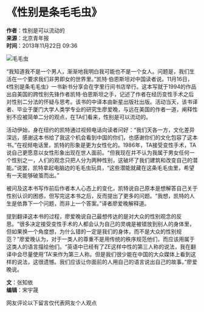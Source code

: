 # 《性别是条毛毛虫》
**作者**：性别是可以流动的  
**来源**：北京青年报  
**时间**：2013年11月22日 09:36  

![毛毛虫](http://www.chinanews.com/fileftp/2020/03/2020-03-11/U194P4T47D46410F978DT20200311093349.jpg)

“我知道我不是一个男人，渐渐地我明白我可能也不是一个女人。问题是，我们生活在一个要求我们非男即女的世界里。”凯特·伯恩斯坦对中国读者说。11月16日，《性别是条毛毛虫》一书新书分享会在字里行间书店举行。这本写就于1994的作品出自美国的跨性别先锋作者凯特·伯恩斯坦之手，记述了作者在经历变性手术之后对性别二分法的怀疑与思考。该书的中译本由新星出版社出版。活动当天，该书译者、毕业于厦门大学人类学专业的研究生廖爱晚，与远在美国的作者一道，阐释性别不应被简单二分的观点，在TA们看来，性别是可以流动的。

活动伊始，身在纽约的凯特通过视频电话向读者问好：“我们天各一方，文化差异深远，感谢这本书给了我这个机会看到中国的你们，也感谢你们的文化包容了这本书。”在视频电话里，凯特的形象是更为女性化的。1986年，TA接受变性手术，TA说自己更愿意以女性形象出现在世人面前。“但我现在并不认为我属于男女任何一个性别之一，人们的观念只把人分为两种性别，这破坏了我们建筑和改变自己的潜能。”说罢，凯特拿起电脑边的毛毛虫玩具，“这些潜能就藏在这条毛毛虫里，希望有一天能够破茧而出。”

被问及这本书写作前后作者本人心态上的变化，凯特说自己原本是想解答自己关于性别认识的困惑，但写完这本书之后，反而提出了更多的问题。“我想，凯特的人生是依靠下一个问题，而非上一个答案。”译者廖爱晚解释道。

提到翻译这本书的过程，廖爱晚说自己最想传达的是对大众的性别观念的反思。“很多决定接受变性手术的人都会认为自己的灵魂是被错放到别人的身体里，但如果换一个角度想，为什么错的一定是我们的身体，而不是大众的性别规范？”廖爱晚认为，对于一类人的尊重不是用传统的秩序规范他们，而应该用属于这类人的语言描绘他们。“英语中已经有了ZE这样中性的第三人称的说法，我在翻译中会尽量使用‘TA’来作为第三人称。但是我们很少能在中国的大众媒体上看到这样的说法，这很遗憾。我们应该让你面前的人用自己的语言说出自己的故事。”廖爱晚说。

**文**：张知依  
**编辑**：宋宇晟  

网友评论以下留言仅代表网友个人观点